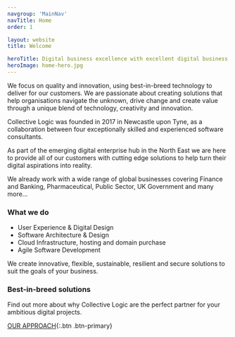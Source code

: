 ```yaml
---
navgroup: 'MainNav'
navTitle: Home
order: 1

layout: website
title: Welcome

heroTitle: Digital business excellence with excellent digital business
heroImage: home-hero.jpg
---
```


We focus on quality and innovation, using best-in-breed technology to deliver for our customers. We are passionate about creating
solutions that help organisations navigate the unknown, drive change and create value through a unique blend of technology, creativity
and innovation.

Collective Logic was founded in 2017 in Newcastle upon Tyne, as a collaboration between four exceptionally skilled and experienced
software consultants.

As part of the emerging digital enterprise hub in the North East we are here to provide all of our customers with cutting edge
solutions to help turn their digital aspirations into reality.

We already work with a wide range of global businesses covering Finance and Banking, Pharmaceutical, Public Sector, UK Government and
many more...

### What we do
- User Experience & Digital Design
- Software Architecture & Design
- Cloud Infrastructure, hosting and domain purchase
- Agile Software Development

We create innovative, flexible, sustainable, resilient and secure solutions to suit the goals of your business.

### Best-in-breed solutions

Find out more about why Collective Logic are the perfect partner for your ambitious digital projects.

[OUR APPROACH](approach.md){:.btn .btn-primary}
